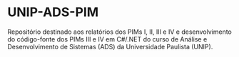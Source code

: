 # UNIP-ADS-PIM
Repositório destinado aos relatórios dos PIMs I, II, III e IV e desenvolvimento do código-fonte dos PIMs III e IV em C#/.NET do curso de Análise e Desenvolvimento de Sistemas (ADS) da Universidade Paulista (UNIP).
